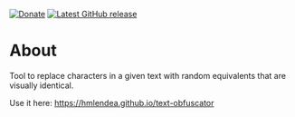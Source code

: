 [![Donate](https://img.shields.io/badge/-%E2%99%A5%20Donate-%23ff69b4)](https://hmlendea.go.ro/fund.html) [![Latest GitHub release](https://img.shields.io/github/v/release/hmlendea/text-obfuscator)](https://github.com/hmlendea/text-obfuscator/releases/latest)

# About

Tool to replace characters in a given text with random equivalents that are visually identical.

Use it here: https://hmlendea.github.io/text-obfuscator
